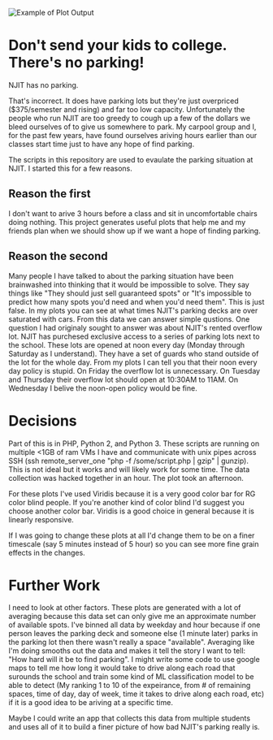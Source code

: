 ![Example of Plot Output](http://parking.joshuakatz.me/njit/past-7-days.png)

# Don't send your kids to college. There's no parking!

NJIT has no parking.

That's incorrect. It does have parking lots but they're just overpriced ($375/semester and rising) and far too low capacity. Unfortunately the people who run NJIT are too greedy to cough up a few of the dollars we bleed ourselves of to give us somewhere to park. My carpool group and I, for the past few years, have found ourselves ariving hours earlier than our classes start time just to have any hope of find parking. 

The scripts in this repository are used to evaulate the parking situation at NJIT. I started this for a few reasons.

## Reason the first

I don't want to arive 3 hours before a class and sit in uncomfortable chairs doing nothing. This project generates useful plots that help me and my friends plan when we should show up if we want a hope of finding parking.

## Reason the second

Many people I have talked to about the parking situation have been brainwashed into thinking that it would be impossible to solve. They say things like "They should just sell guaranteed spots" or "It's impossible to predict how many spots you'd need and when you'd need them". This is just false. In my plots you can see at what times NJIT's parking decks are over saturated with cars. From this data we can answer simple qustions. One question I had originaly sought to answer was about NJIT's rented overflow lot. NJIT has purchesed exclusive access to a series of parking lots next to the school. These lots are opened at noon every day (Monday through Saturday as I understand). They have a set of guards who stand outside of the lot for the whole day. From my plots I can tell you that their noon every day policy is stupid. On Friday the overflow lot is unnecessary. On Tuesday and Thursday their overflow lot should open at 10:30AM to 11AM. On Wednesday I belive the noon-open policy would be fine. 


# Decisions

Part of this is in PHP, Python 2, and Python 3. These scripts are running on multiple <1GB of ram VMs I have and communicate with unix pipes across SSH (ssh remote_server_one "php -f /some/script.php | gzip" | gunzip). This is not ideal but it works and will likely work for some time. The data collection was hacked together in an hour. The plot took an afternoon.

For these plots I've used Viridis because it is a very good color bar for RG color blind people. If you're another kind of color blind I'd suggest you choose another color bar. Viridis is a good choice in general because it is linearly responsive.

If I was going to change these plots at all I'd change them to be on a finer timescale (say 5 minutes instead of 5 hour) so you can see more fine grain effects in the changes.

# Further Work

I need to look at other factors. These plots are generated with a lot of averaging because this data set can only give me an approximate number of available spots. I've binned all data by weekday and hour because if one person leaves the parking deck and someone else (1 minute later) parks in the parking lot then there wasn't really a space "available". Averaging like I'm doing smooths out the data and makes it tell the story I want to tell: "How hard will it be to find parking". I might write some code to use google maps to tell me how long it would take to drive along each road that surounds the school and train some kind of ML classification model to be able to detect (My ranking 1 to 10 of the expeirance, from # of remaining spaces, time of day, day of week, time it takes to drive along each road, etc) if it is a good idea to be ariving at a specific time.

Maybe I could write an app that collects this data from multiple students and uses all of it to build a finer picture of how bad NJIT's parking really is.

